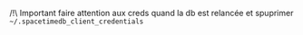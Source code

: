 /!\ Important faire attention aux creds quand la db est relancée et spuprimer `~/.spacetimedb_client_credentials`